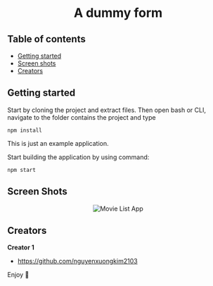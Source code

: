<div align="center">
  <h1 align="center">
    A dummy form
  </h1>
</div>


## Table of contents

- [Getting started](#getting-started)
- [Screen shots](#screen-shots)
- [Creators](#creators)

## Getting started

Start by cloning the project and extract files. Then open bash or CLI, navigate to the folder contains the project and type

```
npm install
```

This is just an example application.

Start building the application by using command:

```
npm start
```

## Screen Shots

<p align="center">
  <img src="form-validation.PNG" width=auto height=auto title="Movie List App">
</p>



## Creators

**Creator 1**

- <https://github.com/nguyenxuongkim2103>


Enjoy :metal:
